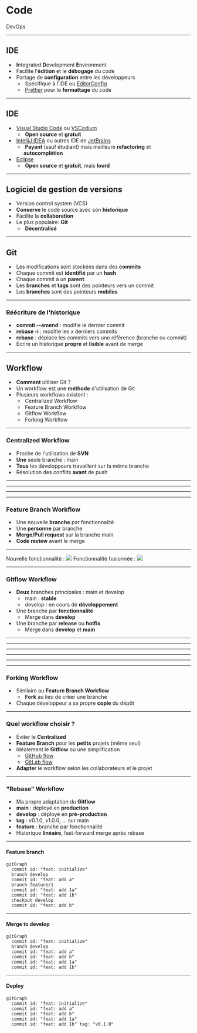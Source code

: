 # Code

DevOps

---

## IDE

- &shy;<!-- .element: class="fragment" --> **I**ntegrated **D**evelopment **E**nvironment
- &shy;<!-- .element: class="fragment" --> Facilite l'**édition** et le **débogage** du code
- &shy;<!-- .element: class="fragment" --> Partage de **configuration** entre les développeurs
  - &shy;<!-- .element: class="fragment" --> Spécifique à l'IDE ou [EditorConfig](https://editorconfig.org/)
  - &shy;<!-- .element: class="fragment" --> [Prettier](https://prettier.io/) pour le **formattage** du code

---

## IDE

- &shy;<!-- .element: class="fragment" --> [Visual Studio Code](https://code.visualstudio.com/) ou [VSCodium](https://vscodium.com/)
  - &shy;<!-- .element: class="fragment" --> **Open source** et **gratuit**
- &shy;<!-- .element: class="fragment" --> [IntelliJ IDEA](https://www.jetbrains.com/idea/) ou autres IDE de [JetBrains](https://www.jetbrains.com/)
  - &shy;<!-- .element: class="fragment" --> **Payant** (sauf étudiant) mais meilleure **refactoring** et **autocomplétion**
- &shy;<!-- .element: class="fragment" --> [Eclipse](https://www.eclipse.org/)
  - &shy;<!-- .element: class="fragment" --> **Open source** et **gratuit**, mais **lourd**

---

## Logiciel de gestion de versions

- &shy;<!-- .element: class="fragment" --> Version control system (VCS)
- &shy;<!-- .element: class="fragment" --> **Conserve** le code source avec son **historique**
- &shy;<!-- .element: class="fragment" --> Facilite la **collaboration**
- &shy;<!-- .element: class="fragment" --> Le plus populaire: **Git**
  - &shy;<!-- .element: class="fragment" --> **Décentralisé**

---

## Git

- &shy;<!-- .element: class="fragment" --> Les modifications sont stockées dans des **commits**
- &shy;<!-- .element: class="fragment" --> Chaque commit est **identifié** par un **hash**
- &shy;<!-- .element: class="fragment" --> Chaque commit a un **parent**
- &shy;<!-- .element: class="fragment" --> Les **branches** et **tags** sont des pointeurs vers un commit
- &shy;<!-- .element: class="fragment" --> Les **branches** sont des pointeurs **mobiles**

---

### Réécriture de l'historique

- &shy;<!-- .element: class="fragment" --> **commit --amend** : modifie le dernier commit
- &shy;<!-- .element: class="fragment" --> **rebase -i** : modifie les x derniers commits
- &shy;<!-- .element: class="fragment" --> **rebase** : déplace les commits vers une référence (branche ou commit)
- &shy;<!-- .element: class="fragment" --> Écrire un historique **propre** et **lisible** avant de merge

---

## Workflow

- &shy;<!-- .element: class="fragment" data-fragment-index="1" --> **Comment** utiliser Git ?
- &shy;<!-- .element: class="fragment" data-fragment-index="2" --> Un workflow est une **méthode** d'utilisation de Git
- &shy;<!-- .element: class="fragment" data-fragment-index="3" --> Plusieurs workflows existent :
  - &shy;<!-- .element: class="fragment" data-fragment-index="3" --> Centralized Workflow
  - &shy;<!-- .element: class="fragment" data-fragment-index="3" --> Feature Branch Workflow
  - &shy;<!-- .element: class="fragment" data-fragment-index="3" --> Gitflow Workflow
  - &shy;<!-- .element: class="fragment" data-fragment-index="3" --> Forking Workflow

---

### Centralized Workflow

- &shy;<!-- .element: class="fragment" --> Proche de l'utilisation de **SVN**
- &shy;<!-- .element: class="fragment" --> **Une** seule branche : main
- &shy;<!-- .element: class="fragment" --> **Tous** les développeurs travaillent sur la même branche
- &shy;<!-- .element: class="fragment" --> Résolution des conflits **avant** de push

---

<!-- .slide: data-background-size="contain" data-background-image="https://wac-cdn.atlassian.com/dam/jcr:8fe7b38d-e671-4d2f-bde7-52c5f60e1164/01%20Central%20Repository.svg" -->

---

<!-- .slide: data-background-size="contain" data-background-image="https://wac-cdn.atlassian.com/dam/jcr:2943ffa0-df0a-493b-8677-30b31a1a43e3/02%20Local%20Repository.svg" -->

---

<!-- .slide: data-background-size="contain" data-background-image="https://wac-cdn.atlassian.com/dam/jcr:78c9d390-8f85-48a3-833e-fdbc6eb65282/Marys_Repository.svg" -->

---

### Feature Branch Workflow

- &shy;<!-- .element: class="fragment" --> Une nouvelle **branche** par fonctionnalité
- &shy;<!-- .element: class="fragment" --> Une **personne** par branche
- &shy;<!-- .element: class="fragment" --> **Merge/Pull request** sur la branche main
- &shy;<!-- .element: class="fragment" --> **Code review** avant le merge

---

Nouvelle fonctionnalité :
![](https://wac-cdn.atlassian.com/dam/jcr:223f5106-2191-4450-8916-e5c80d7d907a/02.svg)
Fonctionnalité fusionnée :
![](https://wac-cdn.atlassian.com/dam/jcr:09308632-38a3-4637-bba2-af2110629d56/07.svg)

---

### Gitflow Workflow

- &shy;<!-- .element: class="fragment" --> **Deux** branches principales : main et develop
  - &shy;<!-- .element: class="fragment" --> main : **stable**
  - &shy;<!-- .element: class="fragment" --> develop : en cours de **développement**
- &shy;<!-- .element: class="fragment" --> Une branche par **fonctionnalité**
  - &shy;<!-- .element: class="fragment" --> Merge dans **develop**
- &shy;<!-- .element: class="fragment" --> Une branche par **release** ou **hotfix**
  - &shy;<!-- .element: class="fragment" --> Merge dans **develop** et **main**

---

<!-- .slide: data-background-size="contain" data-background-image="https://nvie.com/img/git-model@2x.png" -->

---

<!-- .slide: data-background-size="contain" data-background-image="https://wac-cdn.atlassian.com/dam/jcr:a13c18d6-94f3-4fc4-84fb-2b8f1b2fd339/01%20How%20it%20works.svg" -->

---

<!-- .slide: data-background-size="contain" data-background-image="https://wac-cdn.atlassian.com/dam/jcr:34c86360-8dea-4be4-92f7-6597d4d5bfae/02%20Feature%20branches.svg" -->

---

<!-- .slide: data-background-size="contain" data-background-image="https://wac-cdn.atlassian.com/dam/jcr:8f00f1a4-ef2d-498a-a2c6-8020bb97902f/03%20Release%20branches.svg" -->

---

<!-- .slide: data-background-size="contain" data-background-image="https://wac-cdn.atlassian.com/dam/jcr:cc0b526e-adb7-4d45-874e-9bcea9898b4a/04%20Hotfix%20branches.svg" -->

---

### Forking Workflow

- &shy;<!-- .element: class="fragment" --> Similaire au **Feature Branch Workflow**
  - &shy;<!-- .element: class="fragment" --> **Fork** au lieu de créer une branche
- &shy;<!-- .element: class="fragment" --> Chaque développeur a sa propre **copie** du dépôt

---

### Quel workflow choisir ?

- &shy;<!-- .element: class="fragment" --> Éviter le **Centralized**
- &shy;<!-- .element: class="fragment" --> **Feature Branch** pour les **petits** projets (même seul)
- &shy;<!-- .element: class="fragment" --> Idéalement le **Gitflow** ou une simplification
  - &shy;<!-- .element: class="fragment" --> [GitHub flow](https://docs.github.com/fr/get-started/quickstart/github-flow) <!-- .element: target="_blank" -->
  - &shy;<!-- .element: class="fragment" --> [GitLab flow](https://about.gitlab.com/topics/version-control/what-is-gitlab-flow/) <!-- .element: target="_blank" -->
- &shy;<!-- .element: class="fragment" --> **Adapter** le workflow selon les collaborateurs et le projet

---

### "Rebase" Workflow

- &shy;<!-- .element: class="fragment" --> Ma propre adaptation du **Gitflow**
- &shy;<!-- .element: class="fragment" --> **main** : déployé en **production**
- &shy;<!-- .element: class="fragment" --> **develop** : déployé en **pré-production**
- &shy;<!-- .element: class="fragment" --> **tag** : v0.1.0, v1.0.0, ... sur main
- &shy;<!-- .element: class="fragment" --> **feature** : branche par fonctionnalité
- &shy;<!-- .element: class="fragment" --> Historique **linéaire**, fast-forward merge après rebase

---

#### Feature branch

```mermaid
gitGraph
  commit id: "feat: initialize"
  branch develop
  commit id: "feat: add a"
  branch feature/1
  commit id: "feat: add 1a"
  commit id: "feat: add 1b"
  checkout develop
  commit id: "feat: add b"
```

---

#### Merge to develop

```mermaid
gitGraph
  commit id: "feat: initialize"
  branch develop
  commit id: "feat: add a"
  commit id: "feat: add b"
  commit id: "feat: add 1a"
  commit id: "feat: add 1b"
```

---

#### Deploy

```mermaid
gitGraph
  commit id: "feat: initialize"
  commit id: "feat: add a"
  commit id: "feat: add b"
  commit id: "feat: add 1a"
  commit id: "feat: add 1b" tag: "v0.1.0"
```
